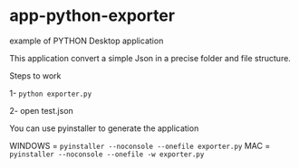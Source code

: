 app-python-exporter
===================

example of PYTHON Desktop application  
 
 This application convert a simple Json in a precise folder and file structure.
 
 Steps to work
 
 1- ```python exporter.py```
 
 2- open test.json
 
 
 
 
 You can use pyinstaller to generate the application
 
 WINDOWS = ```pyinstaller --noconsole --onefile exporter.py```
 MAC = ```pyinstaller --noconsole --onefile -w exporter.py```
